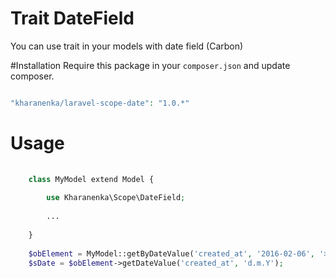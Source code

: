 # Trait DateField
 
 You can use trait in your models with date field (Carbon)
 
#Installation
Require this package in your `composer.json` and update composer.
 
```php

"kharanenka/laravel-scope-date": "1.0.*"

```

# Usage

```php
    
    class MyModel extend Model {
    
        use Kharanenka\Scope\DateField;
    
        ...
    
    }
    
    $obElement = MyModel::getByDateValue('created_at', '2016-02-06', '>=')->first();
    $sDate = $obElement->getDateValue('created_at', 'd.m.Y');
    
```